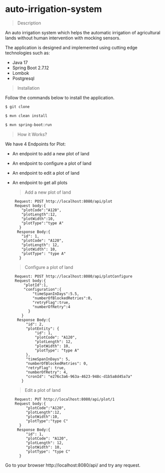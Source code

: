 # auto-irrigation-system
> Description

An auto irrigation system which helps the automatic irrigation of agricultural lands without human intervention with mocking sensors.

The application is designed and implemented using cutting edge technologies such as:

- Java 17
- Spring Boot 2.7.12
- Lombok
- Postgresql

> Installation 

Follow the commands below to install the application.

```bash 
$ git clone 
```

```bash 
$ mvn clean install
```

```bash 
$ mvn spring-boot:run
```

> How it Works?

We have 4 Endpoints for Plot:
- An endpoint to add a new plot of land
- An endpoint to configure a plot of land
- An endpoint to edit a plot of land
- An endpoint to get all plots

   > Add a new plot of land

       Request: POST http://localhost:8080/api/plot
       Request body:{
          "plotCode":"A120",
          "plotLength":12,
          "plotWidth":10,
          "plotType":"type A"
         }
        Response Body:{
          "id": 1,
          "plotCode": "A120",
          "plotLength": 12,
          "plotWidth": 10,
          "plotType": "type A"
         } 
      
    > Configure a plot of land

       Request: POST http://localhost:8080/api/plotConfigure
       Request body:{
           "plotId":1,
           "configuration":{
               "timeSpanInDays":5.5,
               "numberOfBlockedRetries":0,
               "retryFlag":true,
               "numberOfRetry":4
             }
          }
        Response Body:{
            "id": 2,
            "plotEntity": {
                "id": 1,
                "plotCode": "A120",
                "plotLength": 12,
                "plotWidth": 10,
                "plotType": "type A"
            },
            "timeSpanInDays": 5,
            "numberOfBlockedRetries": 0,
            "retryFlag": true,
            "numberOfRetry": 4,
            "cronId": "e276c3a6-963a-4623-948c-d1b5a8d45a7a"
          }
            
            
    > Edit a plot of land

       Request: PUT http://localhost:8080/api/plot/1
       Request body:{
            "plotCode":"A120",
            "plotLength":12,
            "plotWidth":10,
            "plotType":"type C"
         }
        Response Body:{
            "id": 1,
            "plotCode": "A120",
            "plotLength": 12,
            "plotWidth": 10,
            "plotType": "type C"
         } 
      
         
 Go to your browser http://localhost:8080/api/ and try any request.
